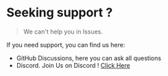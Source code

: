 # Seeking support ?

> We can't help you in Issues.

If you need support, you can find us here:

- GitHub Discussions, here you can ask all questions
- Discord. Join Us on Discord ! [Click Here](https://discord.gg/eugCHYyeGK)

